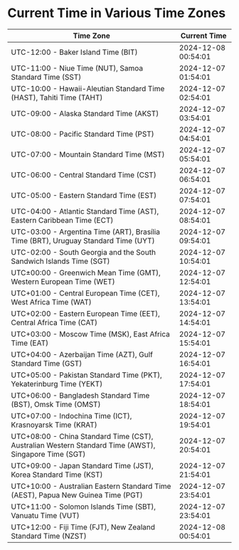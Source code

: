 # Current Time in Various Time Zones

| Time Zone | Current Time |
|-----------|--------------|
| UTC-12:00 - Baker Island Time (BIT) | 2024-12-08 00:54:01 |
| UTC-11:00 - Niue Time (NUT), Samoa Standard Time (SST) | 2024-12-07 01:54:01 |
| UTC-10:00 - Hawaii-Aleutian Standard Time (HAST), Tahiti Time (TAHT) | 2024-12-07 02:54:01 |
| UTC-09:00 - Alaska Standard Time (AKST) | 2024-12-07 03:54:01 |
| UTC-08:00 - Pacific Standard Time (PST) | 2024-12-07 04:54:01 |
| UTC-07:00 - Mountain Standard Time (MST) | 2024-12-07 05:54:01 |
| UTC-06:00 - Central Standard Time (CST) | 2024-12-07 06:54:01 |
| UTC-05:00 - Eastern Standard Time (EST) | 2024-12-07 07:54:01 |
| UTC-04:00 - Atlantic Standard Time (AST), Eastern Caribbean Time (ECT) | 2024-12-07 08:54:01 |
| UTC-03:00 - Argentina Time (ART), Brasília Time (BRT), Uruguay Standard Time (UYT) | 2024-12-07 09:54:01 |
| UTC-02:00 - South Georgia and the South Sandwich Islands Time (SGT) | 2024-12-07 10:54:01 |
| UTC±00:00 - Greenwich Mean Time (GMT), Western European Time (WET) | 2024-12-07 12:54:01 |
| UTC+01:00 - Central European Time (CET), West Africa Time (WAT) | 2024-12-07 13:54:01 |
| UTC+02:00 - Eastern European Time (EET), Central Africa Time (CAT) | 2024-12-07 14:54:01 |
| UTC+03:00 - Moscow Time (MSK), East Africa Time (EAT) | 2024-12-07 15:54:01 |
| UTC+04:00 - Azerbaijan Time (AZT), Gulf Standard Time (GST) | 2024-12-07 16:54:01 |
| UTC+05:00 - Pakistan Standard Time (PKT), Yekaterinburg Time (YEKT) | 2024-12-07 17:54:01 |
| UTC+06:00 - Bangladesh Standard Time (BST), Omsk Time (OMST) | 2024-12-07 18:54:01 |
| UTC+07:00 - Indochina Time (ICT), Krasnoyarsk Time (KRAT) | 2024-12-07 19:54:01 |
| UTC+08:00 - China Standard Time (CST), Australian Western Standard Time (AWST), Singapore Time (SGT) | 2024-12-07 20:54:01 |
| UTC+09:00 - Japan Standard Time (JST), Korea Standard Time (KST) | 2024-12-07 21:54:01 |
| UTC+10:00 - Australian Eastern Standard Time (AEST), Papua New Guinea Time (PGT) | 2024-12-07 23:54:01 |
| UTC+11:00 - Solomon Islands Time (SBT), Vanuatu Time (VUT) | 2024-12-07 23:54:01 |
| UTC+12:00 - Fiji Time (FJT), New Zealand Standard Time (NZST) | 2024-12-08 00:54:01 |
